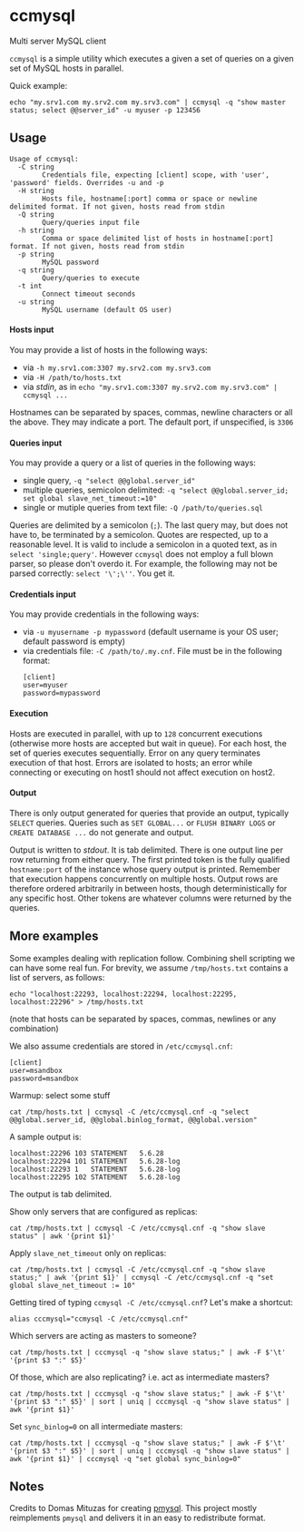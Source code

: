 # ccmysql
Multi server MySQL client

`ccmysql` is a simple utility which executes a given a set of queries on a given set of MySQL hosts
 in parallel.

Quick example:
```
echo "my.srv1.com my.srv2.com my.srv3.com" | ccmysql -q "show master status; select @@server_id" -u myuser -p 123456
```

## Usage

```
Usage of ccmysql:
  -C string
        Credentials file, expecting [client] scope, with 'user', 'password' fields. Overrides -u and -p
  -H string
    	Hosts file, hostname[:port] comma or space or newline delimited format. If not given, hosts read from stdin
  -Q string
    	Query/queries input file
  -h string
    	Comma or space delimited list of hosts in hostname[:port] format. If not given, hosts read from stdin
  -p string
    	MySQL password
  -q string
    	Query/queries to execute
  -t int
    	Connect timeout seconds
  -u string
    	MySQL username (default OS user)
```

#### Hosts input

You may provide a list of hosts in the following ways:
- via `-h my.srv1.com:3307 my.srv2.com my.srv3.com`
- via `-H /path/to/hosts.txt`
- via _stdin_, as in `echo "my.srv1.com:3307 my.srv2.com my.srv3.com" | ccmysql ...`

Hostnames can be separated by spaces, commas, newline characters or all the above.
They may indicate a port. The default port, if unspecified, is `3306`

#### Queries input

You may provide a query or a list of queries in the following ways:
- single query, `-q "select @@global.server_id"`
- multiple queries, semicolon delimited: `-q "select @@global.server_id; set global slave_net_timeout:=10"`
- single or mutiple queries from text file: `-Q /path/to/queries.sql`

Queries are delimited by a semicolon (`;`). The last query may, but does not have to, be terminated by a semicolon.
Quotes are respected, up to a reasonable level. It is valid to include a semicolon in a quoted text, as in `select 'single;query'`. However `ccmysql` does not employ a full blown parser, so please don't overdo it. For example, the following may not be parsed correctly: `select '\';\''`. You get it.

#### Credentials input

You may provide credentials in the following ways:
- via `-u myusername -p mypassword` (default username is your OS user; default password is empty)
- via credentials file: `-C /path/to/.my.cnf`. File must be in the following format:
  ```
  [client]
  user=myuser
  password=mypassword
  ```

#### Execution

Hosts are executed in parallel, with up to `128` concurrent executions (otherwise more hosts are accepted but wait in queue).
For each host, the set of queries executes sequentially. Error on any query terminates execution of that host.
Errors are isolated to hosts; an error while connecting or executing on host1 should not affect execution on host2.

#### Output

There is only output generated for queries that provide an output, typically `SELECT` queries. Queries such as
`SET GLOBAL...` or `FLUSH BINARY LOGS` or `CREATE DATABASE ...` do not generate and output.

Output is written to _stdout_. It is tab delimited. There is one output line per row returning from either query.
The first printed token is the fully qualified `hostname:port` of the instance whose query output is printed.
Remember that execution happens concurrently on multiple hosts. Output rows are therefore ordered arbitrarily
in between hosts, though deterministically for any specific host.
Other tokens are whatever columns were returned by the queries.

## More examples

Some examples dealing with replication follow. Combining shell scripting we can have some real fun.
For brevity, we assume `/tmp/hosts.txt` contains a list of servers, as follows:
```
echo "localhost:22293, localhost:22294, localhost:22295, localhost:22296" > /tmp/hosts.txt
```
(note that hosts can be separated by spaces, commas, newlines or any combination)

We also assume credentials are stored in `/etc/ccmysql.cnf`:
```
[client]
user=msandbox
password=msandbox
```

Warmup: select some stuff
```
cat /tmp/hosts.txt | ccmysql -C /etc/ccmysql.cnf -q "select @@global.server_id, @@global.binlog_format, @@global.version"
```
A sample output is:
```
localhost:22296	103	STATEMENT	5.6.28
localhost:22294	101	STATEMENT	5.6.28-log
localhost:22293	1	STATEMENT	5.6.28-log
localhost:22295	102	STATEMENT	5.6.28-log
```
The output is tab delimited.

Show only servers that are configured as replicas:
```
cat /tmp/hosts.txt | ccmysql -C /etc/ccmysql.cnf -q "show slave status" | awk '{print $1}'
```
Apply `slave_net_timeout` only on replicas:
```
cat /tmp/hosts.txt | ccmysql -C /etc/ccmysql.cnf -q "show slave status;" | awk '{print $1}' | ccmysql -C /etc/ccmysql.cnf -q "set global slave_net_timeout := 10"
```

Getting tired of typing `ccmysql -C /etc/ccmysql.cnf`? Let's make a shortcut:
```
alias cccmysql="ccmysql -C /etc/ccmysql.cnf"
```

Which servers are acting as masters to someone?
```
cat /tmp/hosts.txt | cccmysql -q "show slave status;" | awk -F $'\t' '{print $3 ":" $5}'
```

Of those, which are also replicating? i.e. act as intermediate masters?
```
cat /tmp/hosts.txt | cccmysql -q "show slave status;" | awk -F $'\t' '{print $3 ":" $5}' | sort | uniq | cccmysql -q "show slave status" | awk '{print $1}'
```

Set `sync_binlog=0` on all intermediate masters:
```
cat /tmp/hosts.txt | cccmysql -q "show slave status;" | awk -F $'\t' '{print $3 ":" $5}' | sort | uniq | cccmysql -q "show slave status" | awk '{print $1}' | cccmysql -q "set global sync_binlog=0"
```

## Notes

Credits to Domas Mituzas for creating [pmysql](http://dom.as/2010/08/12/pmysql-multi-server-mysql-client/).
This project mostly reimplements `pmysql` and delivers it in an easy to redistribute format.
